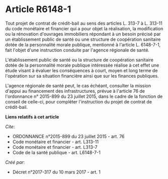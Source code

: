 # Article R6148-1

Tout projet de contrat de crédit-bail au sens des articles L. 313-7 à L. 313-11 du code monétaire et financier qui a pour
objet la réalisation, la modification ou la rénovation d'ouvrages immobiliers répondant à un besoin précisé par un
établissement public de santé ou une structure de coopération sanitaire dotée de la personnalité morale publique, mentionné à
l'article L. 6148-7-1, fait l'objet d'une instruction conduite par l'agence régionale de santé. 

L'établissement public de santé ou la structure de coopération sanitaire dotée de la personnalité morale publique intéressée
réalise à cet effet une étude visant à évaluer les conséquences à court, moyen et long terme de l'opération sur sa situation
financière ainsi que sur les finances publiques. 

L'agence régionale de santé peut, le cas échéant, consulter la mission d'appui au financement des infrastructures, prévue à
l'article 76 de l'ordonnance n° 2015-899 du 23 juillet 2015, dans le cadre de la fonction de conseil de celle-ci, pour
compléter l'instruction du projet de contrat de crédit-bail.

**Liens relatifs à cet article**

_Cite_:

  - ORDONNANCE n°2015-899 du 23 juillet 2015 - art. 76
  - Code monétaire et financier - art. L313-11
  - Code monétaire et financier - art. L313-7
  - Code de la santé publique - art. L6148-7-1

_Créé par_:

  - Décret n°2017-317 du 10 mars 2017 - art. 1
